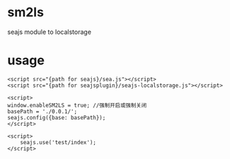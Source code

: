 # sm2ls
seajs module to localstorage

# usage

```
<script src="{path for seajs}/sea.js"></script>
<script src="{path for seajsplugin}/seajs-localstorage.js"></script>
```

```
<script>
window.enableSM2LS = true; //强制开启或强制关闭
basePath = './0.0.1/';
seajs.config({base: basePath});
</script>
```

```
<script>
    seajs.use('test/index');
</script>
```
